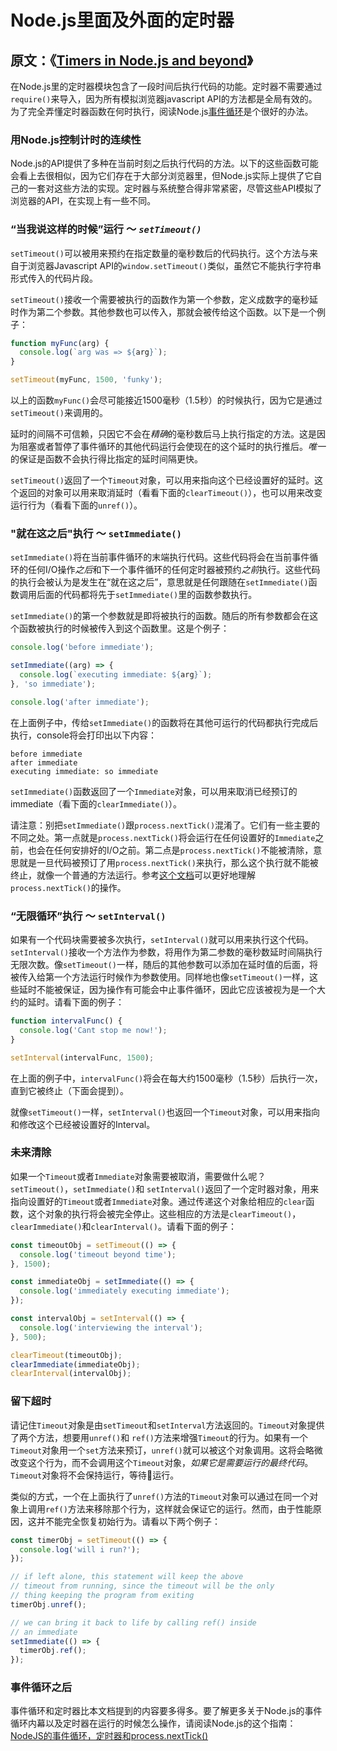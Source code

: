 # Node.js里面及外面的定时器 #

## 原文：《[Timers in Node.js and beyond](https://nodejs.org/en/docs/guides/timers-in-node/ "Timers in Node.js and beyond")》 ##

在Node.js里的定时器模块包含了一段时间后执行代码的功能。定时器不需要通过`require()`来导入，因为所有模拟浏览器javascript API的方法都是全局有效的。为了完全弄懂定时器函数在何时执行，阅读Node.js[事件循环](/NodejsEventLoopTimerAndProcessNextTick_cn.md "NodeJS的事件循环，定时器和process.nextTick()")是个很好的办法。

### 用Node.js控制计时的连续性 ###

Node.js的API提供了多种在当前时刻之后执行代码的方法。以下的这些函数可能会看上去很相似，因为它们存在于大部分浏览器里，但Node.js实际上提供了它自己的一套对这些方法的实现。定时器与系统整合得非常紧密，尽管这些API模拟了浏览器的API，在实现上有一些不同。

### “当我说这样的时候”运行 ～ _`setTimeout()`_ ###

`setTimeout()`可以被用来预约在指定数量的毫秒数后的代码执行。这个方法与来自于浏览器Javascript API的`window.setTimeout()`类似，虽然它不能执行字符串形式传入的代码片段。

`setTimeout()`接收一个需要被执行的函数作为第一个参数，定义成数字的毫秒延时作为第二个参数。其他参数也可以传入，那就会被传给这个函数。以下是一个例子：

```js
function myFunc(arg) {
  console.log(`arg was => ${arg}`);
}

setTimeout(myFunc, 1500, 'funky');
```

以上的函数`myFunc()`会尽可能接近1500毫秒（1.5秒）的时候执行，因为它是通过`setTimeout()`来调用的。

延时的间隔不可信赖，只因它不会在*精确*的毫秒数后马上执行指定的方法。这是因为阻塞或者暂停了事件循环的其他代码运行会使现在的这个延时的执行推后。*唯一*的保证是函数不会执行得比指定的延时间隔更快。

`setTimeout()`返回了一个`Timeout`对象，可以用来指向这个已经设置好的延时。这个返回的对象可以用来取消延时（看看下面的`clearTimeout()`），也可以用来改变运行行为（看看下面的`unref()`）。

### "就在这之后"执行 ～ `setImmediate()` ###

`setImmediate()`将在当前事件循环的末端执行代码。这些代码将会在当前事件循环的任何I/O操作*之后*和下一个事件循环的任何定时器被预约*之前*执行。这些代码的执行会被认为是发生在“就在这之后”，意思就是任何跟随在`setImmediate()`函数调用后面的代码都将先于`setImmediate()`里的函数参数执行。

`setImmediate()`的第一个参数就是即将被执行的函数。随后的所有参数都会在这个函数被执行的时候被传入到这个函数里。这是个例子：

```js
console.log('before immediate');

setImmediate((arg) => {
  console.log(`executing immediate: ${arg}`);
}, 'so immediate');

console.log('after immediate');
```

在上面例子中，传给`setImmediate()`的函数将在其他可运行的代码都执行完成后执行，console将会打印出以下内容：

```text
before immediate
after immediate
executing immediate: so immediate
```

`setImmediate()`函数返回了一个`Immediate`对象，可以用来取消已经预订的immediate（看下面的`clearImmediate()`）。

请注意：别把`setImmediate()`跟`process.nextTick()`混淆了。它们有一些主要的不同之处。第一点就是`process.nextTick()`将会运行在任何设置好的`Immediate`之前，也会在任何安排好的I/O之前。第二点是`process.nextTick()`不能被清除，意思就是一旦代码被预订了用`process.nextTick()`来执行，那么这个执行就不能被终止，就像一个普通的方法运行。参考[这个文档](//NodejsEventLoopTimerAndProcessNextTick_cn.md "NodeJS的事件循环，定时器和process.nextTick()")可以更好地理解`process.nextTick()`的操作。

### “无限循环”执行 ～ `setInterval()` ###

如果有一个代码块需要被多次执行，`setInterval()`就可以用来执行这个代码。`setInterval()`接收一个方法作为参数，将用作为第二参数的毫秒数延时间隔执行无限次数。像`setTimeout()`一样，随后的其他参数可以添加在延时值的后面，将被传入给第一个方法运行时候作为参数使用。同样地也像`setTimeout()`一样，这些延时不能被保证，因为操作有可能会中止事件循环，因此它应该被视为是一个大约的延时。请看下面的例子：

```js
function intervalFunc() {
  console.log('Cant stop me now!');
}

setInterval(intervalFunc, 1500);
```

在上面的例子中，`intervalFunc()`将会在每大约1500毫秒（1.5秒）后执行一次，直到它被终止（下面会提到）。

就像`setTimeout()`一样，`setInterval()`也返回一个`Timeout`对象，可以用来指向和修改这个已经被设置好的Interval。

### 未来清除 ###

如果一个`Timeout`或者`Immediate`对象需要被取消，需要做什么呢？`setTimeout()`，`setImmediate()`和 `setInterval()`返回了一个定时器对象，用来指向设置好的`Timeout`或者`Immediate`对象。通过传递这个对象给相应的`clear`函数，这个对象的执行将会被完全停止。这些相应的方法是`clearTimeout()`，`clearImmediate()`和`clearInterval()`。请看下面的例子：

```js
const timeoutObj = setTimeout(() => {
  console.log('timeout beyond time');
}, 1500);

const immediateObj = setImmediate(() => {
  console.log('immediately executing immediate');
});

const intervalObj = setInterval(() => {
  console.log('interviewing the interval');
}, 500);

clearTimeout(timeoutObj);
clearImmediate(immediateObj);
clearInterval(intervalObj);
```

### 留下超时 ###

请记住`Timeout`对象是由`setTimeout`和`setInterval`方法返回的。`Timeout`对象提供了两个方法，想要用`unref()`和 `ref()`方法来增强`Timeout`的行为。如果有一个`Timeout`对象用一个`set`方法来预订，`unref()`就可以被这个对象调用。这将会略微改变这个行为，而不会调用这个`Timeout`对象，_如果它是需要运行的最终代码_。`Timeout`对象将不会保持运行，等待运行。

类似的方式，一个在上面执行了`unref()`方法的`Timeout`对象可以通过在同一个对象上调用`ref()`方法来移除那个行为，这样就会保证它的运行。然而，由于性能原因，这并不能完全恢复初始行为。请看以下两个例子：

```js
const timerObj = setTimeout(() => {
  console.log('will i run?');
});

// if left alone, this statement will keep the above
// timeout from running, since the timeout will be the only
// thing keeping the program from exiting
timerObj.unref();

// we can bring it back to life by calling ref() inside
// an immediate
setImmediate(() => {
  timerObj.ref();
});
```

### 事件循环之后 ###

事件循环和定时器比本文档提到的内容要多得多。要了解更多关于Node.js的事件循环内幕以及定时器在运行的时候怎么操作，请阅读Node.js的这个指南：[NodeJS的事件循环，定时器和process.nextTick()](/NodejsEventLoopTimerAndProcessNextTick_cn.md "NodeJS的事件循环，定时器和process.nextTick()")